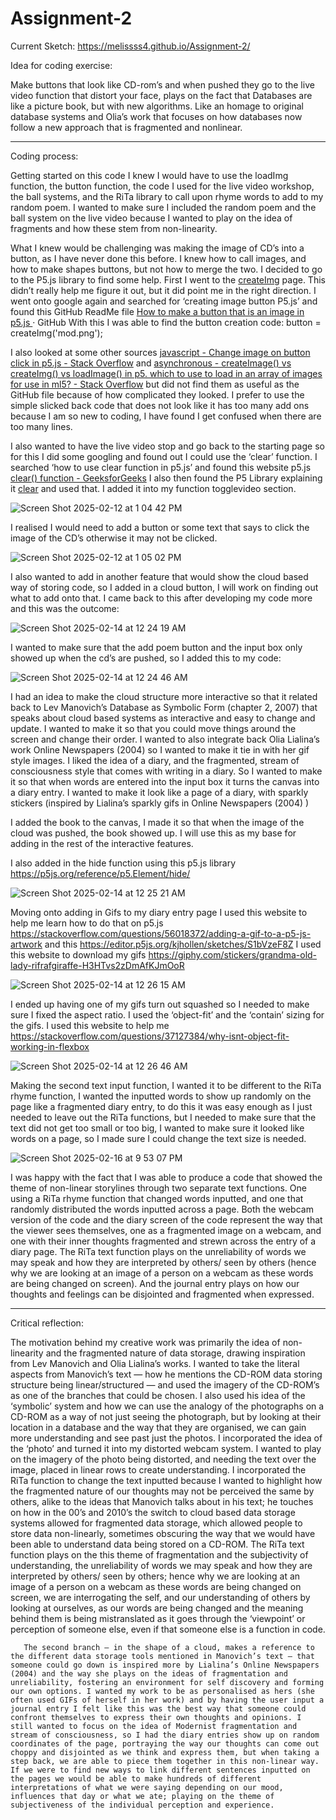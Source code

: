# Assignment-2

Current Sketch: [https://melissss4.github.io/Assignment-2/ ](https://melissss4.github.io/Assignment-2/) 


Idea for coding exercise:

Make buttons that look like CD-rom’s and when pushed they go to the live video function that distort your face, plays on the fact that Databases are like a picture book, but with new algorithms. Like an homage to original database systems and Olia’s work that focuses on how databases now follow a new approach that is fragmented and nonlinear. 


__________________


Coding process:


Getting started on this code I knew I would have to use the loadImg function, the button function, the code I used for the live video workshop, the ball systems, and the RiTa library to call upon rhyme words to add to my random poem. I wanted to make sure I included the random poem and the ball system on the live video because I wanted to play on the idea of fragments and how these stem from non-linearity. 

What I knew would be challenging was making the image of CD’s into a button, as I have never done this before. I knew how to call images, and how to make shapes buttons, but not how to merge the two. I decided to go to the P5.js library to find some help. First I went to the [createImg](https://p5js.org/reference/p5/createImg/) page. 
This didn’t really help me figure it out, but it did  point me in the right direction. I went onto google again and searched for ‘creating image button P5.js’ and found this GitHub ReadMe file [How to make a button that is an image in p5.js ](https://gist.github.com/lizzybrooks/54045563e4e8321718cc40297db999f9)· GitHub 
With this I was able to find the button creation code: button = createImg('mod.png'); 

I also looked at some other sources [javascript - Change image on button click in p5.js - Stack Overflow](https://stackoverflow.com/questions/58678735/change-image-on-button-click-in-p5-js) and [asynchronous - createImage() vs createImg() vs loadImage() in p5. which to use to load in an array of images for use in ml5? - Stack Overflow](https://stackoverflow.com/questions/54032098/createimage-vs-createimg-vs-loadimage-in-p5-which-to-use-to-load-in-an-ar)  but did not find them as useful as the GitHub file because of how complicated they looked. I prefer to use the simple slicked back code that does not look like it has too many add ons because I am so new to coding, I have found I get confused when there are too many lines.

I also wanted to have the live video stop and go back to the starting page so for this I did some googling and found out I could use the ‘clear’ function. I searched ‘how to use clear function in p5.js’ and found this website p5.js [clear() function - GeeksforGeeks](https://www.geeksforgeeks.org/p5-js-clear-function/) I also then found the P5 Library explaining it [clear](https://p5js.org/reference/p5/clear/) and used that. I added it into my function togglevideo section. 

![Screen Shot 2025-02-12 at 1 04 42 PM](https://github.com/user-attachments/assets/abfd2253-454b-4aaf-a69a-0e6dd5515b54)



I realised I would need to add a button or some text that says to click the image of the CD’s otherwise it may not be clicked. 

![Screen Shot 2025-02-12 at 1 05 02 PM](https://github.com/user-attachments/assets/1c697935-0288-40bc-8932-94106a138afd)



I also wanted to add in another feature that would show the cloud based way of storing code, so I added in a cloud button, I will work on finding out what to add onto that. 
I came back to this after developing my code more and this was the outcome:


![Screen Shot 2025-02-14 at 12 24 19 AM](https://github.com/user-attachments/assets/17693845-702c-4f21-901d-46e79930286d)


I wanted to make sure that the add poem button and the input box only showed up when the cd’s are pushed, so I added this to my code:


![Screen Shot 2025-02-14 at 12 24 46 AM](https://github.com/user-attachments/assets/ff54ec94-ecb2-4e39-b6d7-d35eba65df1e)


 I had an idea to make the cloud structure more interactive so that it related back to Lev Manovich’s Database as Symbolic Form (chapter 2, 2007) that speaks about cloud based systems as interactive and easy to change and update. I wanted to make it so that you could move things around the screen and change their order. I wanted to also integrate back Olia Lialina’s work Online Newspapers (2004) so I wanted to make it tie in with her gif style images. I liked the idea of a diary, and the fragmented, stream of consciousness style that comes with writing in a diary. So I wanted to make it so that when words are entered into the input box it turns the canvas into a diary entry. I wanted to make it look like a page of a diary, with sparkly stickers (inspired by Lialina’s sparkly gifs in Online Newspapers (2004) )

I added the book to the canvas, I made it so that when the image of the cloud was pushed, the book showed up. I will use this as my base for adding in the rest of the interactive features. 

I also added in the hide function using this p5.js library https://p5js.org/reference/p5.Element/hide/

![Screen Shot 2025-02-14 at 12 25 21 AM](https://github.com/user-attachments/assets/920a4d94-f34b-4847-b9cd-f61686303958)


Moving onto adding in Gifs to my diary entry page I used this website to help me learn how to do that on p5.js https://stackoverflow.com/questions/56018372/adding-a-gif-to-a-p5-js-artwork and this https://editor.p5js.org/kjhollen/sketches/S1bVzeF8Z I used this website to download my gifs https://giphy.com/stickers/grandma-old-lady-rifrafgiraffe-H3HTvs2zDmAfKJmOoR


![Screen Shot 2025-02-14 at 12 26 15 AM](https://github.com/user-attachments/assets/73fc10a2-1394-4d51-bb3f-51b96f7146cd)


I ended up having one of my gifs turn out squashed so I needed to make sure I fixed the aspect ratio. I used the ‘object-fit’ and the ‘contain’ sizing for the gifs. I used this website to help me https://stackoverflow.com/questions/37127384/why-isnt-object-fit-working-in-flexbox

![Screen Shot 2025-02-14 at 12 26 46 AM](https://github.com/user-attachments/assets/aa64e0d0-82f4-4498-99aa-502660ddd6b2)


Making the second text input function, I wanted it to be different to the RiTa rhyme function, I wanted the inputted words to show up randomly on the page like a fragmented diary entry, to do this it was easy enough as I just needed to leave out the RiTa functions, but I needed to make sure that the text did not get too small or too big, I wanted to make sure it looked like words on a page, so I made sure I could change the text size is needed. 


![Screen Shot 2025-02-16 at 9 53 07 PM](https://github.com/user-attachments/assets/651ab2cb-8d70-4af9-86d9-1ae5b36c4fde)


I was happy with the fact that I was able to produce a code that showed the theme of non-linear storylines through two separate text functions. One using a RiTa rhyme function that changed words inputted, and one that randomly distributed the words inputted across a page. Both the webcam version of the code and the diary screen of the code represent the way that the viewer sees themselves, one as a fragmented image on a webcam, and one with their inner thoughts fragmented and strewn across the entry of a diary page. The RiTa text function plays on the unreliability of words we may speak and how they are interpreted by others/ seen by others (hence why we are looking at an image of a person on a webcam as these words are being changed on screen). And the journal entry plays on how our thoughts and feelings can be disjointed and fragmented when expressed. 





_______________________________

Critical reflection: 


The motivation behind my creative work was primarily the idea of non-linearity and the fragmented nature of data storage, drawing inspiration from Lev Manovich and Olia Lialina’s works. I wanted to take the literal aspects from Manovich’s text — how he mentions the CD-ROM data storing structure being linear/structured — and used the imagery of the CD-ROM’s as one of the branches that could be chosen. I also used his idea of the ‘symbolic’ system and how we can use the analogy of the photographs on a CD-ROM as a way of not just seeing the photograph, but by looking at their location in a database and the way that they are organised, we can gain more understanding and see past just the photos. I incorporated the idea of the ‘photo’ and turned it into my distorted webcam system. I wanted to play on the imagery of the photo being distorted, and needing the text over the image, placed in linear rows to create understanding.  I incorporated the RiTa function to change the text inputted because I wanted to highlight how the fragmented nature of our thoughts may not be perceived the same by others, alike to the ideas that Manovich talks about in his text; he touches on how in the 00’s and 2010’s the switch to cloud based data storage systems allowed for fragmented data storage, which allowed people to store data non-linearly, sometimes obscuring the way that we would have been able to understand data being stored on a CD-ROM. The RiTa text function plays on the this theme of fragmentation and the subjectivity of understanding, the unreliability of words we may speak and how they are interpreted by others/ seen by others; hence why we are looking at an image of a person on a webcam as these words are being changed on screen, we are interrogating the self, and our understanding of others by looking at ourselves, as our words are being changed and the meaning behind them is being mistranslated as it goes through the ‘viewpoint’ or perception of someone else, even if that someone else is a function in code. 


       The second branch — in the shape of a cloud, makes a reference to the different data storage tools mentioned in Manovich’s text — that someone could go down is inspired more by Lialina’s Online Newspapers (2004) and the way she plays on the ideas of fragmentation and unreliability, fostering an environment for self discovery and forming our own options. I wanted my work to be as personalised as hers (she often used GIFs of herself in her work) and by having the user input a journal entry I felt like this was the best way that someone could confront themselves to express their own thoughts and opinions. I still wanted to focus on the idea of Modernist fragmentation and stream of consciousness, so I had the diary entries show up on random coordinates of the page, portraying the way our thoughts can come out choppy and disjointed as we think and express them, but when taking a step back, we are able to piece them together in this non-linear way. If we were to find new ways to link different sentences inputted on the pages we would be able to make hundreds of different interpretations of what we were saying depending on our mood, influences that day or what we ate; playing on the theme of subjectiveness of the individual perception and experience. 
